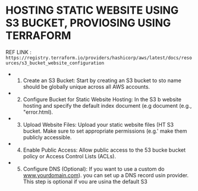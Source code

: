 # HOSTING STATIC WEBSITE USING S3 BUCKET, PROVIOSING USING TERRAFORM

REF LINK : ``` https://registry.terraform.io/providers/hashicorp/aws/latest/docs/resources/s3_bucket_website_configuration ```

- 1. Create an S3 Bucket: Start by creating an S3 bucket to sto
name should be globally unique across all AWS accounts.

- 2. Configure Bucket for Static Website Hosting: In the S3 b
website hosting and specify the default index document (e.g
document (e.g., "error.html).

- 3. Upload Website Files: Upload your static website files (HT
S3 bucket. Make sure to set appropriate permissions (e.g.'
make them publicly accessible.

- 4. Enable Public Access: Allow public access to the 53 bucke
bucket policy or Access Control Lists (ACLs).

- 5. Configure DNS (Optional): If you want to use a custom do
www.yourdomain.com). you can set up a DNS record usin
provider. This step is optional if vou are usina the default S3
